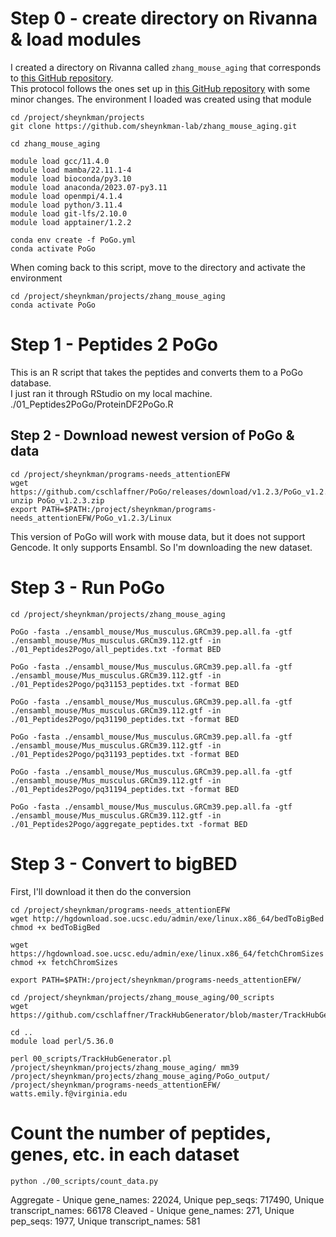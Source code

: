 # Step 0 - create directory on Rivanna & load modules
I created a directory on Rivanna called `zhang_mouse_aging` that corresponds to [this GitHub repository](https://github.com/sheynkman-lab/zhang_mouse_aging). <br/>
This protocol follows the ones set up in [this GitHub repository](https://github.com/efwatts/PoGo2GenomeBrowser) with some minor changes. The environment I loaded was created using that module <br/>
```
cd /project/sheynkman/projects
git clone https://github.com/sheynkman-lab/zhang_mouse_aging.git

cd zhang_mouse_aging

module load gcc/11.4.0
module load mamba/22.11.1-4
module load bioconda/py3.10
module load anaconda/2023.07-py3.11
module load openmpi/4.1.4
module load python/3.11.4
module load git-lfs/2.10.0
module load apptainer/1.2.2

conda env create -f PoGo.yml
conda activate PoGo
```

When coming back to this script, move to the directory and activate the environment
```
cd /project/sheynkman/projects/zhang_mouse_aging
conda activate PoGo
```


# Step 1 - Peptides 2 PoGo
This is an R script that takes the peptides and converts them to a PoGo database. <br/>
I just ran it through RStudio on my local machine. <br/>
./01_Peptides2PoGo/ProteinDF2PoGo.R

## Step 2 - Download newest version of PoGo & data
```
cd /project/sheynkman/programs-needs_attentionEFW
wget https://github.com/cschlaffner/PoGo/releases/download/v1.2.3/PoGo_v1.2.3.zip
unzip PoGo_v1.2.3.zip
export PATH=$PATH:/project/sheynkman/programs-needs_attentionEFW/PoGo_v1.2.3/Linux
```
This version of PoGo will work with mouse data, but it does not support Gencode. It only supports Ensambl. So I'm downloading the new dataset.

# Step 3 - Run PoGo
```
cd /project/sheynkman/projects/zhang_mouse_aging

PoGo -fasta ./ensambl_mouse/Mus_musculus.GRCm39.pep.all.fa -gtf ./ensambl_mouse/Mus_musculus.GRCm39.112.gtf -in ./01_Peptides2Pogo/all_peptides.txt -format BED

PoGo -fasta ./ensambl_mouse/Mus_musculus.GRCm39.pep.all.fa -gtf ./ensambl_mouse/Mus_musculus.GRCm39.112.gtf -in ./01_Peptides2Pogo/pq31153_peptides.txt -format BED

PoGo -fasta ./ensambl_mouse/Mus_musculus.GRCm39.pep.all.fa -gtf ./ensambl_mouse/Mus_musculus.GRCm39.112.gtf -in ./01_Peptides2Pogo/pq31190_peptides.txt -format BED

PoGo -fasta ./ensambl_mouse/Mus_musculus.GRCm39.pep.all.fa -gtf ./ensambl_mouse/Mus_musculus.GRCm39.112.gtf -in ./01_Peptides2Pogo/pq31193_peptides.txt -format BED

PoGo -fasta ./ensambl_mouse/Mus_musculus.GRCm39.pep.all.fa -gtf ./ensambl_mouse/Mus_musculus.GRCm39.112.gtf -in ./01_Peptides2Pogo/pq31194_peptides.txt -format BED

PoGo -fasta ./ensambl_mouse/Mus_musculus.GRCm39.pep.all.fa -gtf ./ensambl_mouse/Mus_musculus.GRCm39.112.gtf -in ./01_Peptides2Pogo/aggregate_peptides.txt -format BED
```

# Step 3 - Convert to bigBED
First, I'll download it then do the conversion
```
cd /project/sheynkman/programs-needs_attentionEFW
wget http://hgdownload.soe.ucsc.edu/admin/exe/linux.x86_64/bedToBigBed
chmod +x bedToBigBed

wget https://hgdownload.soe.ucsc.edu/admin/exe/linux.x86_64/fetchChromSizes
chmod +x fetchChromSizes

export PATH=$PATH:/project/sheynkman/programs-needs_attentionEFW/

cd /project/sheynkman/projects/zhang_mouse_aging/00_scripts
wget https://github.com/cschlaffner/TrackHubGenerator/blob/master/TrackHubGenerator.pl

cd ..
module load perl/5.36.0

perl 00_scripts/TrackHubGenerator.pl /project/sheynkman/projects/zhang_mouse_aging/ mm39 /project/sheynkman/projects/zhang_mouse_aging/PoGo_output/ /project/sheynkman/programs-needs_attentionEFW/ watts.emily.f@virginia.edu

```

# Count the number of peptides, genes, etc. in each dataset 
```
python ./00_scripts/count_data.py
```
Aggregate - Unique gene_names: 22024, Unique pep_seqs: 717490, Unique transcript_names: 66178
Cleaved - Unique gene_names: 271, Unique pep_seqs: 1977, Unique transcript_names: 581

